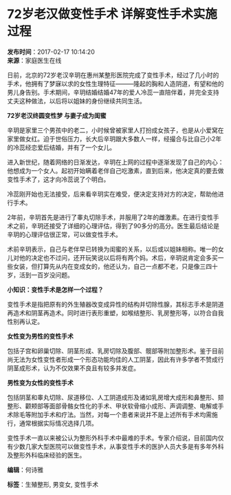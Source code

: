 # 72岁老汉做变性手术 详解变性手术实施过程

**发布时间**：2017-02-17 10:14:20  
**来源**：家庭医生在线  

日前，北京的72岁老汉辛玥在惠州某整形医院完成了变性手术，经过了几小时的手术，他拥有了梦寐以求的女性生理特征———隆起的胸和人造阴道，有望和他的男儿身告别。手术期间，辛玥结婚结婚47年的爱人冷蕊一直陪伴着，并完全支持丈夫这种做法，以后将以姐妹的身份继续共同生活。

**72岁老汉终圆变性梦 与妻子成为闺蜜**

辛玥是家里三个男孩中的老二，小时候曾被家里人打扮成女孩子，也是从小爱窝在家里做女红。迫于世俗压力，长大后辛玥跟大多数人一样，经撮合与比自己小2年的冷蕊经恋爱后结婚，并有了一个女儿。

进入新世纪，随着网络的日渐发达，辛玥在上网的过程中逐渐发现了自己的内心：他想成为一个女人。起初开始瞒着老伴自己吃激素，直到后来，他决定真的要去做变性手术了，这才向冷蕊说了个明白。

冷蕊刚开始也无法接受，后来看辛玥实在难受，便决定支持对方的决定，帮助他进行手术。

2年前，辛玥首先是进行了睾丸切除手术，并服用了2年的雌激素。在进行变性手术之前，辛玥还接受了详细的心理评估，得到了90多分的高分。医生最后结论是辛玥的心理评估很正常，可以做变性手术。

术前辛玥表示，自己与老伴早已转换为闺蜜的关系，以后或以姐妹相称。唯一的女儿对他的决定也不过问，还开玩笑说以后将有两个妈。术后，辛玥说肯定会多买一些女装，但打算先从内在变成女的，他还认为，自己一点都不老，只是像三四十岁，活到一百岁没问题。

**小知识：变性手术是怎样一个过程？**

变性手术是指把原有的外生殖器改变成异性的结构并切除性腺，其标志手术是阴道再造术和阴茎再造术。同时进行表形重塑，如喉结整形、乳房整形等，以符合自我性别再认定。

**女性变为男性的变性手术**

包括子宫和卵巢切除、阴茎形成、乳房切除及腹部、髋部等附加整形术。鉴于目前尚无法为女性变性者形成一个形态功能均佳的人工阴茎，因此有许多学者不赞成行阴茎成形术，认为不仅效果不良且有较多并发症。

**男性变为女性的变性手术**

包括阴茎和睾丸切除、尿道移位、人工阴道成形及诸如乳房增大成形和鼻整形、颏整形、颧颊部等面部骨骼女性化的手术、甲状软骨缩小成形、声调调整、电解或手术除毛等附加手术和疗法。当然，对每一个患者来说并不是上述所有手术均需施行，通常根据实际情况选择几项。

变性手术一直以来被公认为整形外科手术中最难的手术。专家介绍说，目前国内仅有少数几家大型医院可以做变性手术，从事变性手术的医护人员大多是有多年外科及整形外科临床经验的医生。

**编辑**：何诗雅

**标签**：生殖整形, 男变女, 变性手术